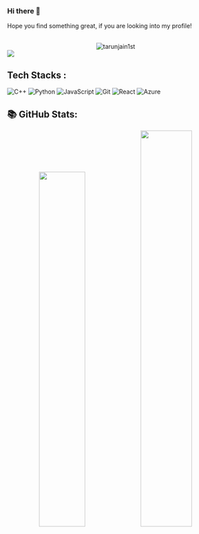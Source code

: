 ### Hi there 👋

Hope you find something great, if you are looking into my profile!

<br/>
<div align="center">
<img src="https://komarev.com/ghpvc/?username=tarunjain1st&label=Views&color=brightgreen&style=plastic" alt="tarunjain1st" />
</div> 

<img  src="https://github-readme-stats.vercel.app/api/top-langs/?username=tarunjain1st&hide_border=true&layout=compact&theme=react">

## Tech Stacks : 

![C++](https://img.shields.io/badge/c++%20-%2300599C.svg?&style=for-the-badge&logo=c++)
![Python](https://img.shields.io/badge/-Python-black?style=for-the-badge&logo=Python)
![JavaScript](https://img.shields.io/badge/-JavaScript-black?style=for-the-badge&logo=javascript)
![Git](https://img.shields.io/badge/-Git-black?style=for-the-badge&logo=git)
![React](https://img.shields.io/badge/React-20232A?style=for-the-badge&logo=react&logoColor=61DAFB)
![Azure](https://img.shields.io/badge/Microsoft_Azure-0089D6?style=for-the-badge&logo=microsoft-azure&logoColor=white)

## 📚 GitHub Stats:

<div align="center">
<img  src="https://github-readme-stats.vercel.app/api?username=tarunjain1st&show_icons=true&hide_border=true&theme=react" width="46%">
<img  src="https://github-readme-streak-stats.herokuapp.com/?user=tarunjain1st&hide_border=true&theme=react" width="48.6%">
</div>
<br/>
